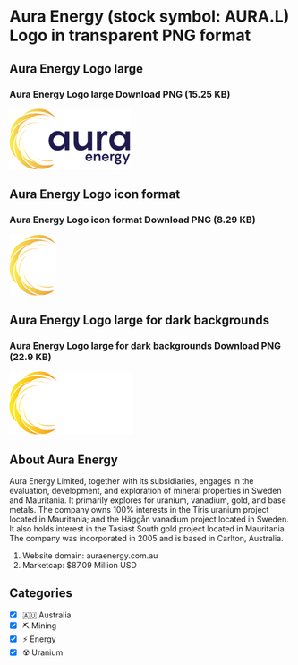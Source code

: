 # Aura Energy (stock symbol: AURA.L) Logo in transparent PNG format

## Aura Energy Logo large

### Aura Energy Logo large Download PNG (15.25 KB)

![Aura Energy Logo large Download PNG (15.25 KB)](/img/orig/AURA.L_BIG-89bb8f62.png)

## Aura Energy Logo icon format

### Aura Energy Logo icon format Download PNG (8.29 KB)

![Aura Energy Logo icon format Download PNG (8.29 KB)](/img/orig/AURA.L-d1c2a34f.png)

## Aura Energy Logo large for dark backgrounds

### Aura Energy Logo large for dark backgrounds Download PNG (22.9 KB)

![Aura Energy Logo large for dark backgrounds Download PNG (22.9 KB)](/img/orig/AURA.L_BIG.D-199cde9b.png)

## About Aura Energy

Aura Energy Limited, together with its subsidiaries, engages in the evaluation, development, and exploration of mineral properties in Sweden and Mauritania. It primarily explores for uranium, vanadium, gold, and base metals. The company owns 100% interests in the Tiris uranium project located in Mauritania; and the Häggån vanadium project located in Sweden. It also holds interest in the Tasiast South gold project located in Mauritania. The company was incorporated in 2005 and is based in Carlton, Australia.

1. Website domain: auraenergy.com.au
2. Marketcap: $87.09 Million USD


## Categories
- [x] 🇦🇺 Australia
- [x] ⛏️ Mining
- [x] ⚡ Energy
- [x] ☢️ Uranium
